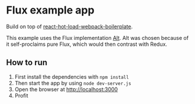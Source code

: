 # Flux example app
Build on top of [react-hot-load-webpack-boilerplate](https://github.com/jackfranklin/react-hot-load-webpack-boilerplate).

This example uses the Flux implementation [Alt](https://github.com/goatslacker/alt). Alt was chosen because of it self-proclaims pure Flux, which would then contrast with Redux.

## How to run
1. First install the dependencies with `npm install`
2. Then start the app by using `node dev-server.js`
3. Open the browser at [http://localhost:3000](http://localhost:3000)
4. Profit
